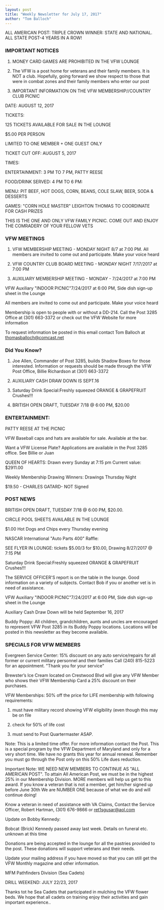 ```yaml
---
layout: post
title: "Weekly Newsletter for July 17, 2017"
author: "Tom Balloch"
---
```


ALL AMERICAN POST:  TRIPLE CROWN WINNER: STATE AND NATIONAL.  ALL STATE POST-4 YEARS IN A ROW!

### IMPORTANT NOTICES
1. MONEY CARD GAMES ARE PROHIBITED IN THE VFW LOUNGE

2.  The VFW is a post home for veterans and their family members.  It is NOT a club.  Hopefully, going forward we show respect to those that were in combat zones and their family members who enter our post

3.  IMPORTANT INFORMATION ON THE VFW MEMBERSHIP//COUNTRY CLUB PICNIC

DATE:  AUGUST 12, 2017

TICKETS:  

125 TICKETS AVAILABLE FOR SALE IN THE LOUNGE

$5.00 PER PERSON 

LIMITED TO ONE MEMBER + ONE GUEST  ONLY

TICKET CUT OFF:  AUGUST 5, 2017

TIMES:

ENTERTAINMENT:  3 PM TO 7 PM, PATTY REESE

FOOD/DRINK SERVED:  4 PM TO 6 PM:

MENU:  PIT BEEF, HOT DOGS, CORN, BEANS, COLE SLAW, BEER, SODA & DESSERTS

GAMES: "CORN HOLE MASTER" LEIGHTON THOMAS TO COORDINATE FOR CASH PRIZES

THIS IS THE ONE AND ONLY VFW  FAMILY PICNIC.  COME OUT AND ENJOY THE COMRADERY  OF YOUR FELLOW VETS

### VFW MEETINGS
1.  VFW MEMBERSHIP MEETING - MONDAY NIGHT 8/7 at 7:00 PM. All members are invited to come out and participate.  Make your voice heard

2.  VFW COUNTRY CLUB BOARD MEETING - MONDAY NIGHT 7/17/2017 at 7:00 PM

3. AUXILIARY MEMBERSHIP MEETING - MONDAY - 7/24/2017 at 7:00 PM

VFW Auxiliary "INDOOR PICNIC"7/24/2017 at 6:00 PM, Side dish sign-up sheet in the Lounge

All members are invited to come out and participate.  Make your voice heard

Membership is open to people with or without a DD-214.  Call the Post 3285 Office at (301) 663-3372 or check out the VFW Website for more information

To request information be posted in this email contact Tom Balloch at thomasballoch@comcast.net

### Did You Know?

1. Joe Allen, Commander of Post 3285, builds Shadow Boxes for those interested.  Information or requests should be made through the VFW Post Office, Billie Richardson at (301) 663-3372

2. AUXILIARY CASH DRAW DOWN IS SEPT.16

3. Saturday Drink Special:Freshly squeezed ORANGE & GRAPEFRUIT Crushes!!!

4.  BRITISH OPEN DRAFT, TUESDAY 7/18 @ 6:00 PM, $20.00

### ENTERTAINMENT:

PATTY REESE AT THE PICNIC

VFW Baseball caps and hats are available for sale.  Available at the bar.

Want a VFW License Plate?  Applications are available in the Post 3285 office.  See Billie or Juan

QUEEN OF HEARTS:  Drawn every Sunday at 7:15 pm  Current value: $2911.00  

Weekly Membership Drawing Winners: Drawings Thursday Night

$19.50 - CHARLES GATARD- NOT Signed

### POST NEWS

BRITISH OPEN DRAFT, TUESDAY 7/18 @ 6:00 PM, $20.00.

CIRCLE POOL SHEETS AVAILABLE IN THE LOUNGE

$1.00 Hot Dogs and Chips every Thursday evening

NASCAR International "Auto Parts 400" Raffle:

SEE FLYER IN LOUNGE:  tickets $5.00/3 for $10.00, Drawing 8/27/2017 @ 7:15 PM

Saturday Drink Special:Freshly squeezed ORANGE & GRAPEFRUIT Crushes!!!

The SERVICE OFFICER'S report is on the table in the lounge.  Good information on a variety of subjects.  Contact Bob if you or another vet is in need of assistance.

VFW Auxiliary "INDOOR PICNIC"7/24/2017 at 6:00 PM, Side dish sign-up sheet in the Lounge

Auxiliary Cash Draw Down will be held September 16, 2017

Buddy Poppy:  All children, grandchildren, aunts and uncles are encouraged to represent VFW Post 3285 in its Buddy Poppy locations.  Locations will  be posted in this newsletter as they become available.  

### SPECIALS FOR VFW MEMBERS

Evergreen Service Center:  15% discount on any auto service/repairs for all former or current military personnel and their families  Call (240) 815-5223 for an appointment. "Thank you for your service" 

Brewster’s Ice Cream located on Crestwood Blvd will give any VFW Member who shows their VFW Membership Card a 25% discount on their purchases.

VFW Memberships: 50% off the price for LIFE membership with following requirements:

1. must have military record showing VFW eligibility (even though this may be on file

2. check for 50% of life cost

3. must send to Post Quartermaster ASAP.  

Note:  This is a limited time offer.  For more information contact the Post.  This is a special program by the VFW Department of Maryland and only for a very short time.  We have no grants this year for annual renewal.  Remember you must go through the Post only on this 50% Life dues reduction.

Important Note:  WE NEED NEW MEMBERS TO CONTINUE AS "ALL AMERICAN POST".  To attain All American Post, we must be in the highest 25% in our Membership Division.  MORE members will help us get to this award.  If you know a veteran that is not a member, get him/her signed up before June 30th
We are NUMBER ONE because of what we do and will continue doing!

Know a veteran in need of assistance with VA Claims, Contact the Service Officer, Robert Hartman, (301) 676-9866 or ret1sgusar@aol.com

Update on Bobby Kennedy:

Bobcat (Brick) Kennedy passed away last week.  Details on funeral etc. unknown at this time

Donations are being accepted in the lounge for all the pastries provided to the post.  These donations will support veterans and their needs.

Update your mailing address if you have moved so that you can still get the VFW Monthly magazine and other information.
                                                                                                     
MFM Pathfinders Division (Sea Cadets)

DRILL WEEKEND:  JULY 22/23, 2017

Thanks tot he Sea Cadets that participated in mulching the VFW flower beds.  We hope that all cadets on training enjoy their activities and gain important experience.. 
 
